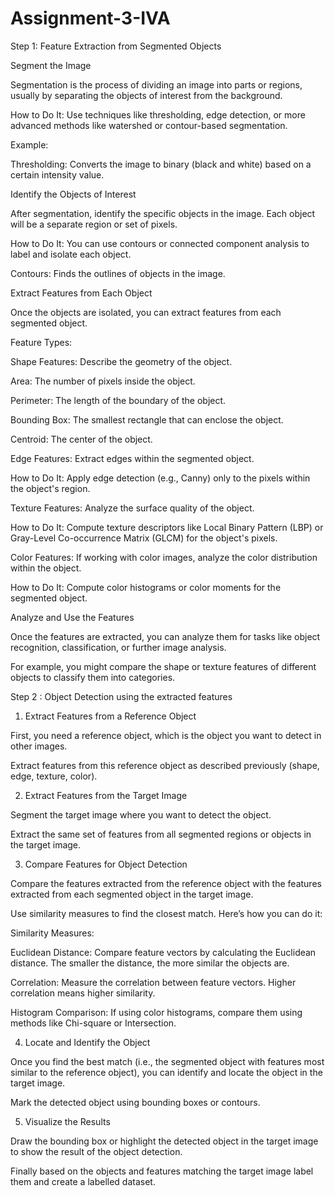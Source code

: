 # Assignment-3-IVA
Step 1: Feature Extraction from Segmented Objects 

Segment the Image 

Segmentation is the process of dividing an image into parts or regions, usually by separating the objects of interest from the background. 

How to Do It: Use techniques like thresholding, edge detection, or more advanced methods like watershed or contour-based segmentation. 

Example: 

Thresholding: Converts the image to binary (black and white) based on a certain intensity value. 

Identify the Objects of Interest 

After segmentation, identify the specific objects in the image. Each object will be a separate region or set of pixels. 

How to Do It: You can use contours or connected component analysis to label and isolate each object.  

Contours: Finds the outlines of objects in the image. 

Extract Features from Each Object 

Once the objects are isolated, you can extract features from each segmented object. 

Feature Types: 

Shape Features: Describe the geometry of the object. 

Area: The number of pixels inside the object. 

Perimeter: The length of the boundary of the object. 

Bounding Box: The smallest rectangle that can enclose the object. 

Centroid: The center of the object. 

Edge Features: Extract edges within the segmented object. 

How to Do It: Apply edge detection (e.g., Canny) only to the pixels within the object's region. 

Texture Features: Analyze the surface quality of the object. 

How to Do It: Compute texture descriptors like Local Binary Pattern (LBP) or Gray-Level Co-occurrence Matrix (GLCM) for the object's pixels. 

Color Features: If working with color images, analyze the color distribution within the object. 

How to Do It: Compute color histograms or color moments for the segmented object. 

Analyze and Use the Features 

Once the features are extracted, you can analyze them for tasks like object recognition, classification, or further image analysis. 

For example, you might compare the shape or texture features of different objects to classify them into categories. 

Step 2 : Object Detection using the extracted features 

1. Extract Features from a Reference Object 

First, you need a reference object, which is the object you want to detect in other images. 

Extract features from this reference object as described previously (shape, edge, texture, color). 

2. Extract Features from the Target Image 

Segment the target image where you want to detect the object. 

Extract the same set of features from all segmented regions or objects in the target image. 

3. Compare Features for Object Detection 

Compare the features extracted from the reference object with the features extracted from each segmented object in the target image. 

Use similarity measures to find the closest match. Here’s how you can do it: 

Similarity Measures: 

Euclidean Distance: Compare feature vectors by calculating the Euclidean distance. The smaller the distance, the more similar the objects are. 

Correlation: Measure the correlation between feature vectors. Higher correlation means higher similarity. 

Histogram Comparison: If using color histograms, compare them using methods like Chi-square or Intersection. 

4. Locate and Identify the Object 

Once you find the best match (i.e., the segmented object with features most similar to the reference object), you can identify and locate the object in the target image. 

Mark the detected object using bounding boxes or contours. 

5. Visualize the Results 

Draw the bounding box or highlight the detected object in the target image to show the result of the object detection. 

Finally based on the objects and features matching the target image label them and create a labelled dataset. 

 
